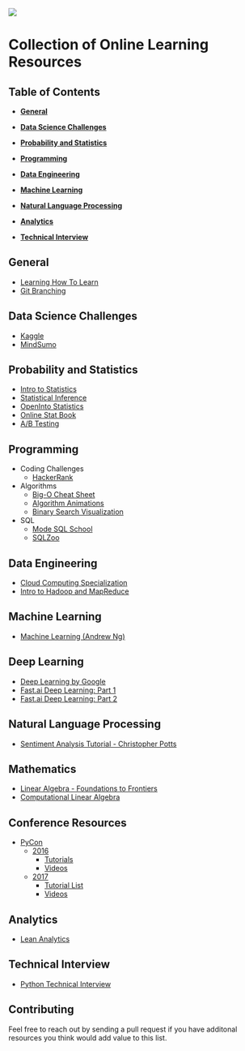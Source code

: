 ![](https://s-media-cache-ak0.pinimg.com/564x/88/40/1c/88401cf77968cb18ddf73f0b50084119.jpg)

Collection of Online Learning Resources
====

Table of Contents
----

- __[General](#general)__  

- __[Data Science Challenges](#data-science-challenges)__

- __[Probability and Statistics](#probability-and-statistics)__

- __[Programming](#programming)__

- __[Data Engineering](#data-engineering)__

- __[Machine Learning](#machine-learning)__

- __[Natural Language Processing](#natural-language-processing)__

- __[Analytics](#analytics)__

- __[Technical Interview](#technical-interview)__

General
----
- [Learning How To Learn](https://www.coursera.org/learn/learning-how-to-learn/home/week/1)
- [Git Branching](http://learngitbranching.js.org/)

Data Science Challenges
----
- [Kaggle](https://www.kaggle.com/)
- [MindSumo](https://www.mindsumo.com/challenges)

Probability and Statistics
----
- [Intro to Statistics](https://classroom.udacity.com/courses/st101/lessons/48696651/concepts/487276910923)
- [Statistical Inference](https://www.coursera.org/learn/inferential-statistics-intro/home/welcome)
- [OpenInto Statistics](https://www.openintro.org/stat/textbook.php?stat_book=os)
- [Online Stat Book](http://onlinestatbook.com/stat_sim/index.html)
- [A/B Testing](https://www.udacity.com/course/ab-testing--ud257)

Programming
----
- Coding Challenges
  * [HackerRank](https://www.hackerrank.com/)
- Algorithms
  * [Big-O Cheat Sheet](http://bigocheatsheet.com/)
  * [Algorithm Animations](http://www.cs.armstrong.edu/liang/animation/)
  * [Binary Search Visualization](https://www.cs.usfca.edu/~galles/visualization/Search.html)
- SQL
  * [Mode SQL School](https://community.modeanalytics.com/sql/tutorial/introduction-to-sql/)
  * [SQLZoo](http://sqlzoo.net/)

Data Engineering
----
- [Cloud Computing Specialization](https://www.coursera.org/specializations/cloud-computing)
- [Intro to Hadoop and MapReduce](https://www.udacity.com/course/intro-to-hadoop-and-mapreduce--ud617)

Machine Learning
----
- [Machine Learning (Andrew Ng)](https://www.coursera.org/learn/machine-learning/home/welcome)

Deep Learning
----
- [Deep Learning by Google](https://www.udacity.com/course/deep-learning--ud730)
- [Fast.ai Deep Learning: Part 1](http://course.fast.ai/)
- [Fast.ai Deep Learning: Part 2](http://course.fast.ai/part2.html)

Natural Language Processing
----
- [Sentiment Analysis Tutorial - Christopher Potts](http://sentiment.christopherpotts.net/index.html)

Mathematics
----
- [Linear Algebra - Foundations to Frontiers](https://www.edx.org/course/linear-algebra-foundations-frontiers-utaustinx-ut-5-05x-0)
- [Computational Linear Algebra](https://github.com/fastai/numerical-linear-algebra/blob/master/README.md)

Conference Resources
---
- [PyCon](https://us.pycon.org/)
	- [2016](https://us.pycon.org/2016)
		- [Tutorials](https://us.pycon.org/2016/schedule/tutorials/)
		- [Videos](https://www.youtube.com/channel/UCwTD5zJbsQGJN75MwbykYNw/videos)
	- [2017](https://us.pycon.org/2017)
		- [Tutorial List](https://us.pycon.org/2017/schedule/tutorials/list/)
		- [Videos](https://www.youtube.com/channel/UCrJhliKNQ8g0qoE_zvL8eVg/videos)

Analytics
----
- [Lean Analytics](https://www.udemy.com/lean-analytics-workshop-alistair-croll-and-ben-yoskovitz)

Technical Interview
----
- [Python Technical Interview](https://www.udacity.com/course/viewer#!/c-ud513/l-7174469398/m-7121274992)


Contributing
----
Feel free to reach out by sending a pull request if you have additonal resources you think would add value to this list.